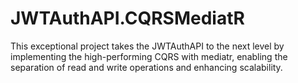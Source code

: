 # JWTAuthAPI.CQRSMediatR
This exceptional project takes the JWTAuthAPI to the next level by implementing the high-performing CQRS with mediatr, enabling the separation of read and write operations and enhancing scalability.
